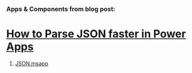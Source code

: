 ### Apps & Components from blog post:
# [How to Parse JSON faster in Power Apps](https://365corner.pl/2022/09/16/how-to-parse-json-faster-in-power-apps/)


1. <a href="/PowerApps/HotToParseJSONFaster/JSON.msapp"> JSON.msapp</a>


